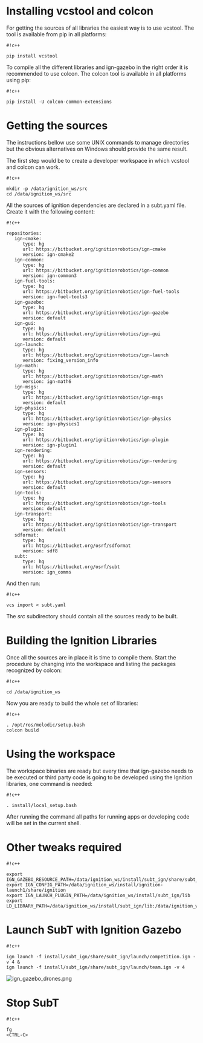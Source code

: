 # Installing vcstool and colcon #

For getting the sources of all libraries the easiest way is to use vcstool. The tool is available from pip in all platforms:


```
#!c++

pip install vcstool
```

To compile all the different libraries and ign-gazebo in the right order it is recommended to use colcon. The colcon tool is available in all platforms using pip:


```
#!c++

pip install -U colcon-common-extensions
```


# Getting the sources #

The instructions bellow use some UNIX commands to manage directories but the obvious alternatives on Windows should provide the same result.

The first step would be to create a developer workspace in which vcstool and colcon can work.


```
#!c++

mkdir -p /data/ignition_ws/src
cd /data/ignition_ws/src
```


All the sources of ignition dependencies are declared in a subt.yaml file. Create it with the following content:


```
#!c++

repositories:
   ign-cmake:
      type: hg
      url: https://bitbucket.org/ignitionrobotics/ign-cmake
      version: ign-cmake2
   ign-common:
      type: hg
      url: https://bitbucket.org/ignitionrobotics/ign-common
      version: ign-common3
   ign-fuel-tools:
      type: hg
      url: https://bitbucket.org/ignitionrobotics/ign-fuel-tools
      version: ign-fuel-tools3
   ign-gazebo:
      type: hg
      url: https://bitbucket.org/ignitionrobotics/ign-gazebo
      version: default
   ign-gui:
      type: hg
      url: https://bitbucket.org/ignitionrobotics/ign-gui
      version: default
   ign-launch:
      type: hg
      url: https://bitbucket.org/ignitionrobotics/ign-launch
      version: fixing_version_info
   ign-math:
      type: hg
      url: https://bitbucket.org/ignitionrobotics/ign-math
      version: ign-math6
   ign-msgs:
      type: hg
      url: https://bitbucket.org/ignitionrobotics/ign-msgs
      version: default
   ign-physics:
      type: hg
      url: https://bitbucket.org/ignitionrobotics/ign-physics
      version: ign-physics1
   ign-plugin:
      type: hg
      url: https://bitbucket.org/ignitionrobotics/ign-plugin
      version: ign-plugin1
   ign-rendering:
      type: hg
      url: https://bitbucket.org/ignitionrobotics/ign-rendering
      version: default
   ign-sensors:
      type: hg
      url: https://bitbucket.org/ignitionrobotics/ign-sensors
      version: default
   ign-tools:
      type: hg
      url: https://bitbucket.org/ignitionrobotics/ign-tools
      version: default
   ign-transport:
      type: hg
      url: https://bitbucket.org/ignitionrobotics/ign-transport
      version: default
   sdformat:
      type: hg
      url: https://bitbucket.org/osrf/sdformat
      version: sdf8
   subt:
      type: hg
      url: https://bitbucket.org/osrf/subt
      version: ign_comms

```

And then run:


```
#!c++

vcs import < subt.yaml
```


The *src* subdirectory should contain all the sources ready to be built.

# Building the Ignition Libraries #

Once all the sources are in place it is time to compile them. Start the procedure by changing into the workspace and listing the packages recognized by colcon:


```
#!c++

cd /data/ignition_ws
```

Now you are ready to build the whole set of libraries:


```
#!c++

. /opt/ros/melodic/setup.bash
colcon build
```

# Using the workspace #

The workspace binaries are ready but every time that ign-gazebo needs to be executed or third party code is going to be developed using the Ignition libraries, one command is needed:


```
#!c++

. install/local_setup.bash
```

After running the command all paths for running apps or developing code will be set in the current shell.

# Other tweaks required #


```
#!c++

export IGN_GAZEBO_RESOURCE_PATH=/data/ignition_ws/install/subt_ign/share/subt_ign/worlds
export IGN_CONFIG_PATH=/data/ignition_ws/install/ignition-launch1/share/ignition
export IGN_LAUNCH_PLUGIN_PATH=/data/ignition_ws/install/subt_ign/lib
export LD_LIBRARY_PATH=/data/ignition_ws/install/subt_ign/lib:/data/ignition_ws/install/subt_communication_broker_ign/lib:$LD_LIBRARY_PATH
```

# Launch SubT with Ignition Gazebo


```
#!c++

ign launch -f install/subt_ign/share/subt_ign/launch/competition.ign -v 4 &
ign launch -f install/subt_ign/share/subt_ign/launch/team.ign -v 4
```

![ign_gazebo_drones.png](https://bitbucket.org/repo/BgXLzgM/images/3896321365-ign_gazebo_drones.png)

# Stop SubT


```
#!c++

fg
<CTRL-C>
```